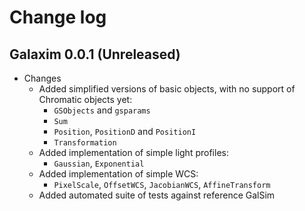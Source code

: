 # Change log

## Galaxim 0.0.1 (Unreleased)

* Changes
  * Added simplified versions of basic objects, with no support of Chromatic objects yet:
    * `GSObjects` and `gsparams`
    * `Sum`
    * `Position`, `PositionD` and `PositionI`
    * `Transformation`
  * Added implementation of simple light profiles:
    * `Gaussian`, `Exponential`
  * Added implementation of simple WCS:
    * `PixelScale`, `OffsetWCS`, `JacobianWCS`, `AffineTransform`
  * Added automated suite of tests against reference GalSim
